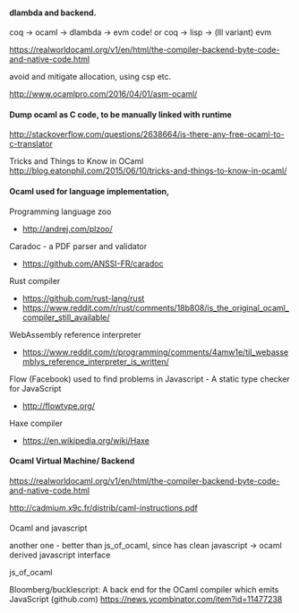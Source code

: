 
#### dlambda and backend.

coq -> ocaml -> dlambda -> evm code!
  or
coq -> lisp -> (lll variant) evm 


https://realworldocaml.org/v1/en/html/the-compiler-backend-byte-code-and-native-code.html

avoid and mitigate allocation, using csp etc.

http://www.ocamlpro.com/2016/04/01/asm-ocaml/

#### Dump ocaml as C code, to be manually linked with runtime

http://stackoverflow.com/questions/2638664/is-there-any-free-ocaml-to-c-translator

Tricks and Things to Know in OCaml
http://blog.eatonphil.com/2015/06/10/tricks-and-things-to-know-in-ocaml/


#### Ocaml used for language implementation,

Programming language zoo
  - http://andrej.com/plzoo/

Caradoc - a PDF parser and validator
  - https://github.com/ANSSI-FR/caradoc

Rust compiler
  - https://github.com/rust-lang/rust
  - https://www.reddit.com/r/rust/comments/18b808/is_the_original_ocaml_compiler_still_available/

WebAssembly reference interpreter
  - https://www.reddit.com/r/programming/comments/4amw1e/til_webassemblys_reference_interpreter_is_written/

Flow (Facebook) used to find problems in Javascript - A static type checker for JavaScript
  - http://flowtype.org/

Haxe compiler
  - https://en.wikipedia.org/wiki/Haxe



#### Ocaml Virtual Machine/ Backend

https://realworldocaml.org/v1/en/html/the-compiler-backend-byte-code-and-native-code.html

http://cadmium.x9c.fr/distrib/caml-instructions.pdf



#### 

Ocaml and javascript

another one - better than js_of_ocaml, since has clean javascript -> ocaml derived javascript interface 

js_of_ocaml

Bloomberg/bucklescript: A back end for the OCaml compiler which emits JavaScript (github.com)
https://news.ycombinator.com/item?id=11477238
